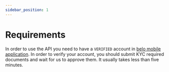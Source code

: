 ```yaml
---
sidebar_position: 1
---
```


# Requirements

In order to use the API you need to have a `VERIFIED` account in [belo mobile application](https://api.belo.app/verify). In order to verify your account, you should submit KYC required documents and wait for us to approve them. It usually takes less than five minutes.

